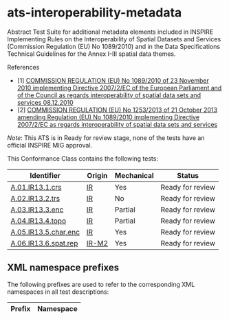ats-interoperability-metadata
=============================

Abstract Test Suite for additional metadata elements included in INSPIRE Implementing Rules on the Interoperability of Spatial Datasets and Services (Commission Regulation (EU) No 1089/2010) and in the Data Specifications Technical Guidelines for the Annex I-III spatial data themes.

References
<a name="IR"></a>
* [1] [COMMISSION REGULATION (EU) No 1089/2010 of 23 November 2010 implementing Directive 2007/2/EC of the European Parliament and of the Council as regards interoperability of spatial data sets and services 08.12.2010](http://eur-lex.europa.eu/legal-content/EN/TXT/PDF/?uri=OJ:L:2010:323:FULL&from=EN)
<a name="IR-M2"></a>
* [2] [COMMISSION REGULATION (EU) No 1253/2013 of 21 October 2013 amending Regulation (EU) No 1089/2010 implementing Directive 2007/2/EC as regards
interoperability of spatial data sets and services](http://eur-lex.europa.eu/LexUriServ/LexUriServ.do?uri=OJ:L:2013:331:0001:0267:EN:PDF)

*Note*: This ATS is in Ready for review stage, none of the tests have an official INSPIRE MIG approval.

This Conformance Class contains the following tests:

| Identifier                                                        | Origin | Mechanical | Status   |
| ----------------------------------------------------------------- | ------ | ---------- | -------- |
| [A.01.IR13.1.crs](A.01.IR13.1.crs.md)                              | [IR](#IR)     |  Yes          | Ready for review    |  
| [A.02.IR13.2.trs](A.02.IR13.2.trs.md)                              | [IR](#IR)     |  No          | Ready for review    |  
| [A.03.IR13.3.enc](A.03.IR13.3.enc.md)                              | [IR](#IR)     |  Partial          | Ready for review    |  
| [A.04.IR13.4.topo](A.04.IR13.4.topo.md)                            | [IR](#IR)     |  Partial          | Ready for review    |  
| [A.05.IR13.5.char.enc](A.05.IR13.5.char.enc.md)                    | [IR](#IR)     |  Yes          | Ready for review    |  
| [A.06.IR13.6.spat.rep](A.06.IR13.6.spat.rep.md)					 | [IR-M2](#IR-M2)  | Yes           | Ready for review    |  

## XML namespace prefixes <a name="namespaces"></a>

The following prefixes are used to refer to the corresponding XML namespaces in all test descriptions:

Prefix     | Namespace
---------- | -------------------------------------------------
